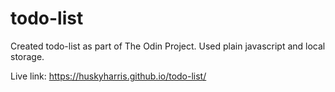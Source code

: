 # todo-list

Created todo-list as part of The Odin Project. Used plain javascript and local storage.

Live link: https://huskyharris.github.io/todo-list/
